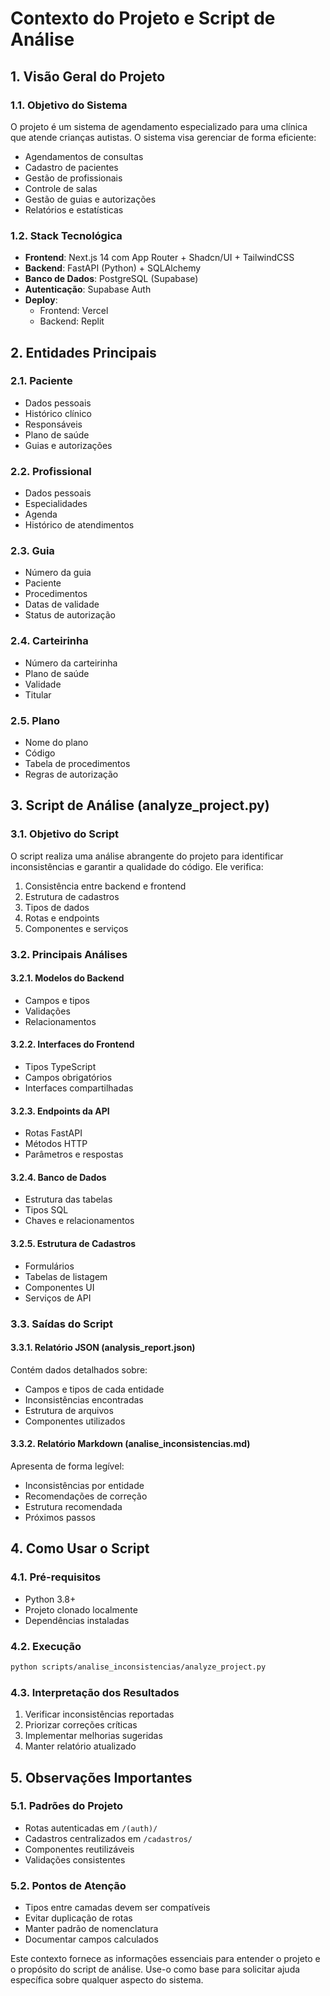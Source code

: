 # Contexto do Projeto e Script de Análise

## 1. Visão Geral do Projeto

### 1.1. Objetivo do Sistema
O projeto é um sistema de agendamento especializado para uma clínica que atende crianças autistas. O sistema visa gerenciar de forma eficiente:
- Agendamentos de consultas
- Cadastro de pacientes
- Gestão de profissionais
- Controle de salas
- Gestão de guias e autorizações
- Relatórios e estatísticas

### 1.2. Stack Tecnológica
- **Frontend**: Next.js 14 com App Router + Shadcn/UI + TailwindCSS
- **Backend**: FastAPI (Python) + SQLAlchemy
- **Banco de Dados**: PostgreSQL (Supabase)
- **Autenticação**: Supabase Auth
- **Deploy**: 
  - Frontend: Vercel
  - Backend: Replit

## 2. Entidades Principais

### 2.1. Paciente
- Dados pessoais
- Histórico clínico
- Responsáveis
- Plano de saúde
- Guias e autorizações

### 2.2. Profissional
- Dados pessoais
- Especialidades
- Agenda
- Histórico de atendimentos

### 2.3. Guia
- Número da guia
- Paciente
- Procedimentos
- Datas de validade
- Status de autorização

### 2.4. Carteirinha
- Número da carteirinha
- Plano de saúde
- Validade
- Titular

### 2.5. Plano
- Nome do plano
- Código
- Tabela de procedimentos
- Regras de autorização

## 3. Script de Análise (analyze_project.py)

### 3.1. Objetivo do Script
O script realiza uma análise abrangente do projeto para identificar inconsistências e garantir a qualidade do código. Ele verifica:
1. Consistência entre backend e frontend
2. Estrutura de cadastros
3. Tipos de dados
4. Rotas e endpoints
5. Componentes e serviços

### 3.2. Principais Análises

#### 3.2.1. Modelos do Backend
- Campos e tipos
- Validações
- Relacionamentos

#### 3.2.2. Interfaces do Frontend
- Tipos TypeScript
- Campos obrigatórios
- Interfaces compartilhadas

#### 3.2.3. Endpoints da API
- Rotas FastAPI
- Métodos HTTP
- Parâmetros e respostas

#### 3.2.4. Banco de Dados
- Estrutura das tabelas
- Tipos SQL
- Chaves e relacionamentos

#### 3.2.5. Estrutura de Cadastros
- Formulários
- Tabelas de listagem
- Componentes UI
- Serviços de API

### 3.3. Saídas do Script

#### 3.3.1. Relatório JSON (analysis_report.json)
Contém dados detalhados sobre:
- Campos e tipos de cada entidade
- Inconsistências encontradas
- Estrutura de arquivos
- Componentes utilizados

#### 3.3.2. Relatório Markdown (analise_inconsistencias.md)
Apresenta de forma legível:
- Inconsistências por entidade
- Recomendações de correção
- Estrutura recomendada
- Próximos passos

## 4. Como Usar o Script

### 4.1. Pré-requisitos
- Python 3.8+
- Projeto clonado localmente
- Dependências instaladas

### 4.2. Execução
```bash
python scripts/analise_inconsistencias/analyze_project.py
```

### 4.3. Interpretação dos Resultados
1. Verificar inconsistências reportadas
2. Priorizar correções críticas
3. Implementar melhorias sugeridas
4. Manter relatório atualizado

## 5. Observações Importantes

### 5.1. Padrões do Projeto
- Rotas autenticadas em `/(auth)/`
- Cadastros centralizados em `/cadastros/`
- Componentes reutilizáveis
- Validações consistentes

### 5.2. Pontos de Atenção
- Tipos entre camadas devem ser compatíveis
- Evitar duplicação de rotas
- Manter padrão de nomenclatura
- Documentar campos calculados

Este contexto fornece as informações essenciais para entender o projeto e o propósito do script de análise. Use-o como base para solicitar ajuda específica sobre qualquer aspecto do sistema.
